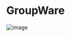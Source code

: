 # GroupWare
![image](https://user-images.githubusercontent.com/84373336/221372950-b813609d-f940-4f11-af6e-053585f6f7dd.png)
